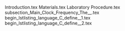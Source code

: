 Introduction.tex
Materials.tex
Laboratory Procedure.tex
subsection_Main_Clock_Frequency_The__.tex
begin_lstlisting_language_C_define__1.tex
begin_lstlisting_language_C_define__2.tex
